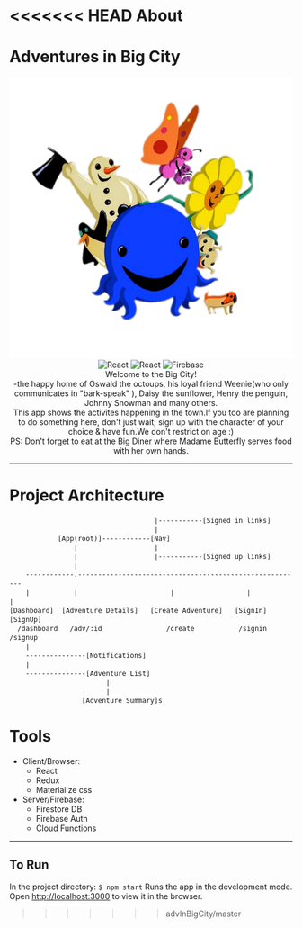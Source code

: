 <<<<<<< HEAD
About
=======
# Adventures in Big City
<p align= "center">
<img src = './media/cast.png' height = "500px"/>
<br>
<img src="https://img.shields.io/badge/React-C3190B" alt="React">
<img src="https://img.shields.io/badge/React-634272" alt="React">
<img src="https://img.shields.io/badge/Firebase-E27D06" alt="Firebase">
<br>
Welcome to the Big City!<br>
-the happy home of Oswald the octoups, his loyal friend Weenie(who only communicates in "bark-speak" ), Daisy the sunflower, Henry the penguin, Johnny Snowman and many others.
<br>
This app shows the activites happening in the town.If you too are planning to do something here, don't just wait; sign up with the character of your choice & have fun.We don't restrict on age :)
<br>
PS: Don't forget to eat at the Big Diner where Madame Butterfly serves food with her own hands.
</p>

<hr>

# Project Architecture
```
                                    |-----------[Signed in links]
                                    |            
            [App(root)]------------[Nav]
                |                   |
                |                   |-----------[Signed up links]
                |
    ------------.--------------------------------------------------------
    |           |                       |                  |            |
[Dashboard]  [Adventure Details]   [Create Adventure]   [SignIn]    [SignUp]
  /dashboard   /adv/:id                /create           /signin       /signup
    |
    ---------------[Notifications]
    |
    ---------------[Adventure List]
                        |
                        |
                  [Adventure Summary]s

```
# Tools
* Client/Browser:
    * React
    * Redux
    * Materialize css
* Server/Firebase:
    * Firestore DB
    * Firebase Auth
    * Cloud Functions

    
<hr>

## To Run
In the project directory: `$ npm start`
Runs the app in the development mode.<br />
Open [http://localhost:3000](http://localhost:3000) to view it in the browser.

>>>>>>> advInBigCity/master
